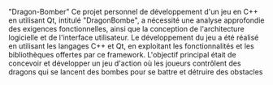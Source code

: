 "Dragon-Bomber" Ce projet personnel de développement d'un
jeu en C++ en utilisant Qt, intitulé
"DragonBombe", a nécessité une analyse
approfondie des exigences fonctionnelles,
ainsi que la conception de l'architecture
logicielle et de l'interface utilisateur. Le
développement du jeu a été réalisé en
utilisant les langages C++ et Qt, en exploitant
les fonctionnalités et les bibliothèques
offertes par ce framework. L'objectif principal
était de concevoir et développer un jeu
d'action où les joueurs contrôlent des
dragons qui se lancent des bombes pour se
battre et détruire des obstacles

